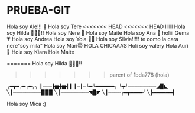 # PRUEBA-GIT

Hola soy Ale!!! 💜
Hola soy Tere
<<<<<<< HEAD
<<<<<<< HEAD    llllll
Hola soy Hilda 🙋🏻‍♀️!!
Hola soy Nere 🐣
Hola soy Maite
Hola soy Ana 🥷
holiii Gema 💗
Hola soy Andrea 
Hola soy Yola 🙋‍♀️
Hola soy Silvia!!!!!
te como la cara nere"soy mila"
Hola soy Mari😇
HOLA CHICAAAS
Holi soy valery
Hola Auri 💚
Hola soy Kiara
Hola Maite

=======
Hola soy Hilda 🙋🏻‍♀️!!
>>>>>>> parent of 1bda778 (hola)

╭━┳━╭━╭━╮╮
┃┈┈┈┣▅╋▅┫┃
┃┈┃┈╰━╰━━━━━━╮
╰┳╯┈┈┈┈┈┈┈┈┈◢▉◣
╲┃┈┈┈┈┈┈┈┈┈▉▉▉
╲┃┈┈┈┈┈┈┈┈┈◥▉◤
╲┃┈┈┈┈╭━┳━━━━╯
╲┣━━━━━━┫﻿

Hola soy Mica :)